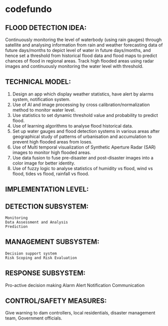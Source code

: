 # codefundo

FLOOD DETECTION IDEA:
--------------------
Continuously monitoring the level of waterbody (using rain gauges) through satellite and analysing information from rain and weather forecasting data of future days/months to depict level of water in future days/months, and hence set a threshold from historical flood data and flood maps to predict chances of flood in regional areas. Track high flooded areas using radar images and continuously monitoring the water level with threshold.

TECHNICAL MODEL:
-----------------
1. Design an app which display weather statistics, have alert by alarms system, notification system.
2. Use of AI and image processing by cross calibration/normalization method to monitor water level.
3. Use statistics to set dynamic threshold value and probability to predict flood.
4. Use of learning algorithms to analyse flood historical data.
5. Set up water gauges and flood detection systems in various areas after geographical study of patterns of urbanisation and accumulation to prevent high flooded areas from loses. 
6. Use of Multi temporal visualization of Synthetic Aperture Radar (SAR) images to monitor high flooded areas.
7. Use data fusion to fuse pre-disaster and post-disaster images into a color image for better identity.
8. Use of fuzzy logic to analyse statistics of humidity vs flood, wind vs flood, tides vs flood, rainfall vs flood.


IMPLEMENTATION LEVEL:
---------------------
   DETECTION SUBSYSTEM:
  --------------------
    Monitoring
    Data Assessment and Analysis
    Prediction
    
   MANAGEMENT SUBSYSTEM:
   ---------------------
    Decision support system
    Risk Scoping and Risk Evaluation
    
   RESPONSE SUBSYSTEM:
   ------------------
   Pro-active decision making
    Alarm Alert
    Notification
    Communication
    

CONTROL/SAFETY MEASURES: 
------------------------
Give warning to dam controllers, local residentials, disaster management team, Government officials.
